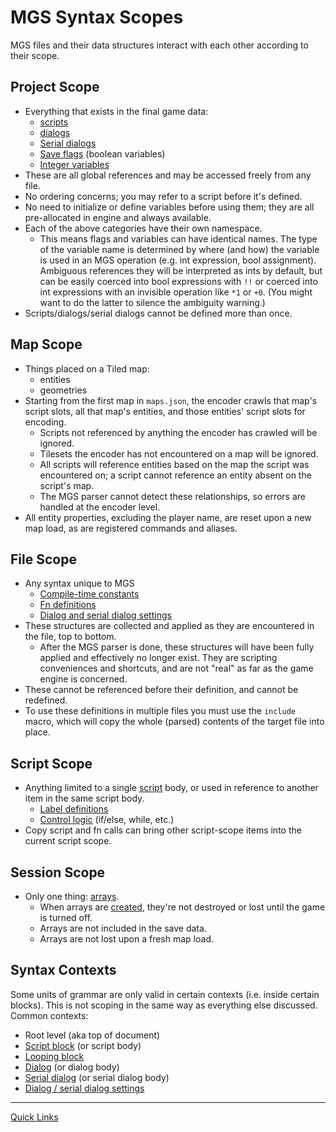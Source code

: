 # MGS Syntax Scopes

MGS files and their data structures interact with each other according to their scope.

## Project Scope

- Everything that exists in the final game data:
    - [scripts](scripts)
    - [dialogs](dialogs)
    - [Serial dialogs](serial_dialogs)
    - [Save flags](state#save-flags) (boolean variables)
    - [Integer variables](state#integer-variables)
- These are all global references and may be accessed freely from any file.
- No ordering concerns; you may refer to a script before it's defined.
- No need to initialize or define variables before using them; they are all pre-allocated in engine and always available.
- Each of the above categories have their own namespace.
    - This means flags and variables can have identical names. The type of the variable name is determined by where (and how) the variable is used in an MGS operation (e.g. int expression, bool assignment). Ambiguous references they will be interpreted as ints by default, but can be easily coerced into bool expressions with `!!` or coerced into int expressions with an invisible operation like `*1` or `+0`. (You might want to do the latter to silence the ambiguity warning.)
- Scripts/dialogs/serial dialogs cannot be defined more than once.

## Map Scope

- Things placed on a Tiled map:
    - entities
    - geometries
- Starting from the first map in `maps.json`, the encoder crawls that map's script slots, all that map's entities, and those entities' script slots for encoding.
    - Scripts not referenced by anything the encoder has crawled will be ignored.
    - Tilesets the encoder has not encountered on a map will be ignored.
    - All scripts will reference entities based on the map the script was encountered on; a script cannot reference an entity absent on the script's map.
	- The MGS parser cannot detect these relationships, so errors are handled at the encoder level.
- All entity properties, excluding the player name, are reset upon a new map load, as are registered commands and aliases.

## File Scope

- Any syntax unique to MGS
    - [Compile-time constants](constants)
    - [Fn definitions](fns#fn-definition)
    - [Dialog and serial dialog settings](dialog_and_serial_dialog_settings)
- These structures are collected and applied as they are encountered in the file, top to bottom.
    - After the MGS parser is done, these structures will have been fully applied and effectively no longer exist. They are scripting conveniences and shortcuts, and are not "real" as far as the game engine is concerned.
- These cannot be referenced before their definition, and cannot be redefined.
- To use these definitions in multiple files you must use the `include` macro, which will copy the whole (parsed) contents of the target file into place.

## Script Scope

- Anything limited to a single [script](scripts) body, or used in reference to another item in the same script body.
	- [Label definitions](script_control_flow#label-definitions)
	- [Control logic](script_control_flow) (if/else, while, etc.)
- Copy script and fn calls can bring other script-scope items into the current script scope.

## Session Scope

- Only one thing: [arrays](arrays).
    - When arrays are [created](arrays#create), they're not destroyed or lost until the game is turned off.
    - Arrays are not included in the save data.
    - Arrays are not lost upon a fresh map load.

## Syntax Contexts

Some units of grammar are only valid in certain contexts (i.e. inside certain blocks). This is not scoping in the same way as everything else discussed. Common contexts:

- Root level (aka top of document)
- [Script block](scripts) (or script body)
- [Looping block](script_control_flow)
- [Dialog](dialogs#dialog) (or dialog body)
- [Serial dialog](serial_dialogs#serial-dialog) (or serial dialog body)
- [Dialog / serial dialog settings](dialog_and_serial_dialog_settings)

---

[Quick Links](index)